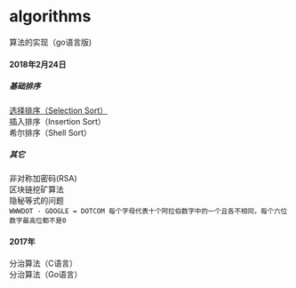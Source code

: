 # algorithms
算法的实现（go语言版)

#### 2018年2月24日

##### 基础排序  

[选择排序（Selection Sort）](https://github.com/gundamzaku/algorithms/blob/master/selectionSort.go)  
插入排序（Insertion Sort）  
希尔排序（Shell Sort）

##### 其它
非对称加密码(RSA)  
区块链挖矿算法  
隐秘等式的问题  
`WWWDOT - GOOGLE = DOTCOM
每个字母代表十个阿拉伯数字中的一个且各不相同，每个六位数字最高位都不是0`

#### 2017年
分治算法（C语言）  
分治算法（Go语言）  
